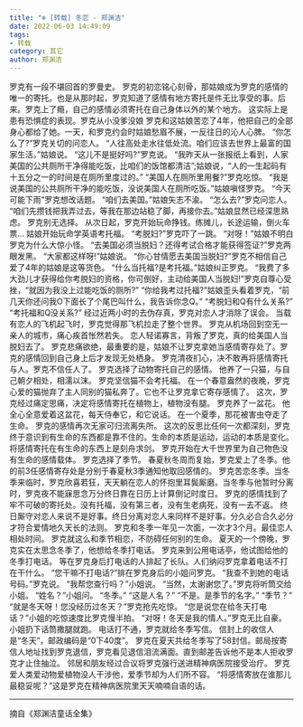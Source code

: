 ```yaml
---
title: "❄️ [转载] 冬恋 - 郑渊洁"
date: 2022-06-03 14:49:09
tags:
- 转载
category: 其它
author: 郑渊洁
---
```


罗克有一段不堪回首的罗曼史。
罗克的初恋铭心刻骨，那姑娘成为罗克的感情的唯一的寄托。也是从那时起，罗克知道了感情有地方寄托是件无比享受的事。后来。罗克上了瘾，自己的感情必须寄托在自己身体以外的某个地方。
这实际上是患有恐惧症的表现。罗克从小没爹没娘
罗克和这姑娘苦恋了4年，他把自己的全部身心都给了她。一天，和罗克约会时姑娘愁眉不展，一反往日的沁人心脾。
“你怎么了?”罗克关切的问恋人。
“人往高处走水往低处流。咱们应该去世界上最富的国家生活。”姑娘说。
“这儿不是挺好吗?”罗克说。
“我昨天从一张报纸上看到，人家美国的公共厕所干净得能吃饭，比咱们的饭馆都清洁”;姑娘说，“人的一生起码有十五分之一的时间是在厕所里度过的。”
“美国人在厕所里用餐?”罗克吃惊。
“我是说美国的公共厕所干净的能吃饭，没说美国人在厕所吃饭。”姑娘嗔怪罗克。
“今天可能下雨”罗克想改话题。
“咱们去美国。”姑娘矢志不渝。
“怎么去?”罗克问恋人。
“咱们先攒钱把我弄过去，等我在那边站稳了脚，再接你去。”姑娘显然已经深思熟虑。
罗克别无选择。
从次日起，罗克开始玩命挣钱。练摊儿，长途运输，倒火车票...
姑娘开始玩命学英语考托福。
“考脱妇?”罗克吓了一跳。
“对呀！”姑娘不明白罗克为什么大惊小怪。
“去美国必须当脱妇？还得考试合格才能获得签证?”罗克两眼发黑。
“大家都这样呀!”姑娘说。
“你心甘情愿去美国当脱妇?”罗克不相信自己爱了4年的姑娘是这等货色。
“什么当托福?是考托福。”姑娘纠正罗克。
“我费了多大劲儿才获得给你考脱妇的资格，你可倒好，主动给美国人当脱妇!”罗克自尊心受挫，“就因为我没上过能吃饭的厕所?”
“你给我考过托福?”姑娘歪头看着罗克，“前几天你还问我O下面长了个尾巴叫什么，我告诉你念Q。”
“考脱妇和Q有什么关系?”
“考托福和Q没关系?”
经过近两小时的去伪存真，罗克对恋人才消除了误会。
当载有恋人的飞机起飞时，罗克觉得那飞机拉走了整个世界。
罗克从机场回到空无一亲人的城市，痛心疾首怅然若失。
恋人轻诺寡言，背叛了罗克，真的给美国人当脱妇去了。
罗克悲痛欲绝，最重要的是，姑娘不让罗克拿她当感情寄存处了。罗克的感情回到自己身上后才发现无处栖身。
罗克清夜扪心，决不敢再将感情寄托与人。罗克不信任人了。
罗克选择了动物寄托自己的感情。
他养了一只猫，与自己朝夕相处，相濡以沫。
罗克坚信猫不会考托福。
在一个春意盎然的夜晚，罗克心爱的猫抛弃了主人同别的猫私奔了。它也不让罗克拿它寄存感情了。
这次，罗克经过痛定思痛，决定将感情寄托在植物上，植物没有腿。
罗克养了一盆花。
他全心全意爱着这盆花，每天侍奉它，和它说话。
在一个夏季，那花被害虫夺走了生命。
罗克的感情再次无家可归流离失所。
这次的反思比任何一次都深刻，罗克终于意识到有生命的东西都是靠不住的。生命的本质是运动，运动的本质是变化。将感情寄托在有生命的东西上是刻舟求剑。
罗克开始在大千世界里为自己物色没有生命的感情载体。
罗克选择了季节。
春夏秋冬周而复始，罗克爱上了冬季。他的前3任感情寄存处是分别于春夏秋3季通知他取回感情的。
罗克苦恋冬季。当冬季来临时，罗克欣喜若狂，天天躺在恋人的怀抱里耳鬓厮磨。当冬季与他暂时分离时，罗克夜不能寐思念万分终日靠在日历上计算倒记时度日。
罗克的感情找到了牢不可破的寄托处。没有托福，没有第三者，没有生老病死，没有一去不返。
终日厮守对恋人来说不是好事。终日分离对恋人来同样不是好事。分久必合合久必分才符合爱情地久天长的法则。
罗克和冬季一年见一次面，一次才3个月。最佳恋人相处时间。
罗克就这么和季节相恋，不防碍任何别的生命。
夏天的一个傍晚，罗克实在太思念冬季了，他想给冬季打电话。
罗克来到公用电话亭，他试图给他的冬季打电话。
等在罗克身后打电话的人排起了长队。人们纳闷罗克拿着电话不打在干什么。
“您干嘛不打电话?”排在罗克身后的小姐问罗克。
“我查不到她的电话号码。”罗克说。
“我帮您查行吗？”小姐说。
“当然，太谢谢您了。”罗克将听筒交给小姐。
“姓名？”小姐问。 “冬季。”
“这是人名？” “不是。是季节的名字。”
“季节？”
“就是冬天呀！您没经历过冬天？”罗克抢先吃惊。
“您是说您在给冬天打电话？”小姐的吃惊速度比罗克慢半拍。
“对呀！冬天是我的情人。”罗克无比自豪。
小姐扔下话筒撒腿就跑。
电话打不通，罗克就给冬季写信。
信封上的收信人是“冬天”，邮政编码是“0下40度”。
罗克在夏天共给冬季写了58封信。邮局按寄信人地址找到罗克退信，罗克看见退信泪流满面。直到邮差告诉他不是本人拒收罗克才止住抽泣。
邻居和朋友经过合议将罗克强行送进精神病医院接受治疗。 罗克爱人类爱动物爱植物没人干涉他，爱季节却为人们所不容。
“将感情寄放在谁那儿最稳妥呢？”这是罗克在精神病医院里天天喃喃自语的话。

---

摘自《郑渊洁童话全集》

